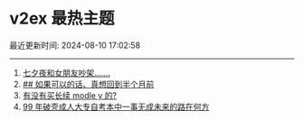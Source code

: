 # v2ex 最热主题

最近更新时间: 2024-08-10 17:02:58

--- 
1. [七夕夜和女朋友吵架.......](https://www.v2ex.com/t/1063926) 
2. [## 如果可以的话、真想回到半个月前](https://www.v2ex.com/t/1063941) 
3. [有没有买长续 modle y 的?](https://www.v2ex.com/t/1063944) 
4. [99 年破壳成人大专自考本中一事无成未来的路在何方](https://www.v2ex.com/t/1063951) 

